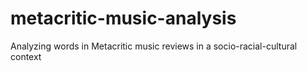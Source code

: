 # metacritic-music-analysis
Analyzing words in Metacritic music reviews in a socio-racial-cultural context
